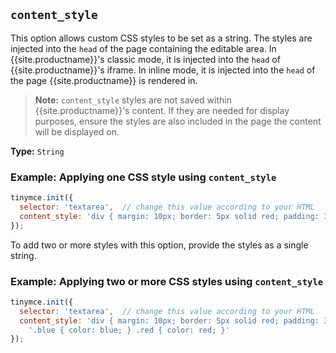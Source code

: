 ## `content_style`

This option allows custom CSS styles to be set as a string. The styles are injected into the `head` of the page containing the editable area. In {{site.productname}}'s classic mode, it is injected into the `head` of {{site.productname}}'s iframe. In inline mode, it is injected into the `head` of the page {{site.productname}} is rendered in.

> **Note:** `content_style` styles are not saved within {{site.productname}}'s content. If they are needed for display purposes, ensure the styles are also included in the page the content will be displayed on.

**Type:** `String`

### Example: Applying one CSS style using `content_style`

```js
tinymce.init({
  selector: 'textarea',  // change this value according to your HTML
  content_style: 'div { margin: 10px; border: 5px solid red; padding: 3px; }'
});
```

To add two or more styles with this option, provide the styles as a single string.

### Example: Applying two or more CSS styles using `content_style`

```js
tinymce.init({
  selector: 'textarea',  // change this value according to your HTML
  content_style: 'div { margin: 10px; border: 5px solid red; padding: 3px; } ' +
    '.blue { color: blue; } .red { color: red; }'
});
```
